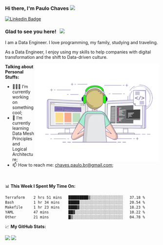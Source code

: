 ### Hi there, I'm Paulo Chaves</a> <img src="https://media.giphy.com/media/hvRJCLFzcasrR4ia7z/giphy.gif" width="25px">

[![Linkedin Badge](https://img.shields.io/badge/-LinkedIn-0e76a8?style=flat-square&logo=Linkedin&logoColor=white)](https://www.linkedin.com/in/paulo-sergio-dias-chaves-74442749)

### Glad to see you here! &nbsp; ![](https://visitor-badge.glitch.me/badge?page_id=paulosdchaves.paulosdchaves)

I am a Data Engineer. I love programming, my family, studying and traveling.

As a Data Engineer, I enjoy using my skills to help companies with digital transformation and the shift to Data-driven culture.

<img align="right" alt="GIF" src="https://github.com/paulosdchaves/paulosdchaves/blob/master/coding.gif?raw=true" width="408" height="318" />
  

**Talking about Personal Stuffs:**

- 👨🏻‍💻 I’m currently working on something cool;
- 🚀 I’m currently learning Data Mesh Principles and Logical Architecture;
- 📫 How to reach me: chaves.paulo.br@gmail.com;

</br>

📊 **This Week I Spent My Time On:**
<!--START_SECTION:waka-->

```text
Terraform    2 hrs 51 mins   █████████▒░░░░░░░░░░░░░░░   37.18 %
Bash         1 hr 34 mins    █████░░░░░░░░░░░░░░░░░░░░   20.54 %
Makefile     1 hr 23 mins    ████▓░░░░░░░░░░░░░░░░░░░░   18.23 %
YAML         47 mins         ██▓░░░░░░░░░░░░░░░░░░░░░░   10.22 %
Other        21 mins         █▒░░░░░░░░░░░░░░░░░░░░░░░   04.78 %
```

<!--END_SECTION:waka-->


📈 **My GitHub Stats:**

<p>
  <img height="180em" src="https://github-readme-stats.vercel.app/api?username=paulosdchaves&show_icons=true&hide_border=true&&count_private=true&include_all_commits=true" />
  <img height="180em" src="https://github-readme-stats.vercel.app/api/top-langs/?username=paulosdchaves&exclude_repo=KNN-Image-Classification&show_icons=true&hide_border=true&layout=compact&langs_count=8"/>
</p>




